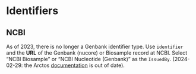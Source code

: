 # Identifiers

## NCBI

As of 2023, there is no longer a Genbank identifier type. Use
`identifier` and the **URL** of the Genbank (nucore) or Biosample
record at NCBI. Select “NCBI Biosample” or “NCBI Nucleotide (Genbank)”
as the `IssuedBy`. (2024-02-29: the Arctos [documentation][1] is out
of date).




[1]: https://handbook.arctosdb.org/how_to/How-to-Link-Genetic-Data-To-And-From-Arctos.html
